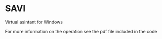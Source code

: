 # SAVI
Virtual asintant for Windows

For more information on the operation see the pdf file included in the code
